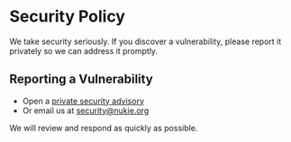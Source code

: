 # Security Policy

We take security seriously. If you discover a vulnerability, please report it privately so we can address it promptly.

## Reporting a Vulnerability

- Open a [private security advisory](https://github.com/YOUR-ORG/nukie-protocol/security/advisories/new)
- Or email us at [security@nukie.org](mailto:security@nukie.org)

We will review and respond as quickly as possible.
